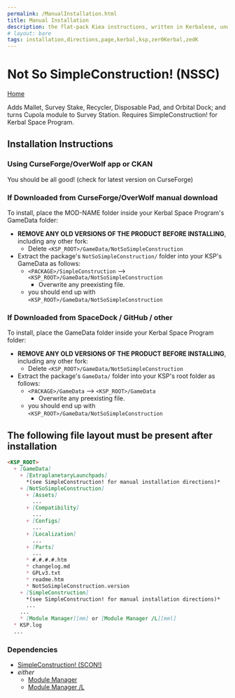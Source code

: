 ```yaml
---
permalink: /ManualInstallation.html
title: Manual Installation
description: the flat-pack Kiea instructions, written in Kerbalese, unusally present
# layout: bare
tags: installation,directions,page,kerbal,ksp,zer0Kerbal,zedK
---
```


<!-- ManualInstallation.md v1.1.7.0
Not So SimpleConstruction! (NSSC)
created: 01 Oct 2019
updated: 18 Apr 2022 -->

<!-- based upon work by Lisias -->

# Not So SimpleConstruction! (NSSC)

[Home](./index)

Adds Mallet, Survey Stake, Recycler, Disposable Pad, and Orbital Dock; and turns Cupola module to Survey Station. Requires SimpleConstruction! for Kerbal Space Program.

## Installation Instructions

### Using CurseForge/OverWolf app or CKAN

You should be all good! (check for latest version on CurseForge)

### If Downloaded from CurseForge/OverWolf manual download

To install, place the MOD-NAME folder inside your Kerbal Space Program's GameData folder:

* **REMOVE ANY OLD VERSIONS OF THE PRODUCT BEFORE INSTALLING**, including any other fork:
  * Delete `<KSP_ROOT>/GameData/NotSoSimpleConstruction`
* Extract the package's `NotSoSimpleConstruction/` folder into your KSP's GameData as follows:
  * `<PACKAGE>/SimpleConstruction` --> `<KSP_ROOT>/GameData/NotSoSimpleConstruction`
    * Overwrite any preexisting file.
  * you should end up with `<KSP_ROOT>/GameData/NotSoSimpleConstruction`

### If Downloaded from SpaceDock / GitHub / other

To install, place the GameData folder inside your Kerbal Space Program folder:

* **REMOVE ANY OLD VERSIONS OF THE PRODUCT BEFORE INSTALLING**, including any other fork:
  * Delete `<KSP_ROOT>/GameData/NotSoSimpleConstruction`
* Extract the package's `GameData/` folder into your KSP's root folder as follows:
  * `<PACKAGE>/GameData` --> `<KSP_ROOT>/GameData`
    * Overwrite any preexisting file.
  * you should end up with `<KSP_ROOT>/GameData/NotSoSimpleConstruction`

## The following file layout must be present after installation

```markdown
<KSP_ROOT>
  + [GameData]
    + [ExtraplanetaryLaunchpads] 
      *(see SimpleConstruction! for manual installation directions)*
    + [NotSoSimpleConstruction]
      + [Assets]
        ...
      + [Compatibility]
        ...
      + [Configs]
        ...
      + [Localization]
        ...
      + [Parts]
        ...
      * #.#.#.#.htm
      * changelog.md
      * GPLv3.txt
      * readme.htm
      * NotSoSimpleConstruction.version
    + [SimpleConstruction]
      *(see SimpleConstruction! for manual installation directions)*
      ...
    ...
    * [Module Manager][mm] or [Module Manager /L][mml]
  * KSP.log
  ...
```

### Dependencies

* [SimpleConstruction! (SCON!)][SCON]
* *either*
  * [Module Manager][mm]
  * [Module Manager /L][mml]

[SCON]: https://forum.kerbalspaceprogram.com/index.php?/topic/191424-* "SimpleConstruction! (SCON!)"
[mm]: https://forum.kerbalspaceprogram.com/index.php?/topic/50533-*/ "Module Manager"
[mml]: https://github.com/net-lisias-ksp/ModuleManager "Module Manager /L"
